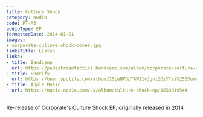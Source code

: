 ```yaml
---
title: Culture Shock
category: audio
code: PT-A3
audioType: EP
formattedDate: 2014-01-01
images:
- corporate-culture-shock-cover.jpg
linksTitle: Listen
links:
- title: Bandcamp
  url: https://pedestriantactics.bandcamp.com/album/corporate-culture-shock-ep-re-release
- title: Spotify
  url: https://open.spotify.com/album/2SLeNPQpTAWI1vJgnl2DzY?si%253DumXYWEqkTWeRaYrVdZIdYQ
- title: Apple Music
  url: https://music.apple.com/us/album/culture-shock-ep/1653019544
---
```


Re-release of Corporate's Culture Shock EP, originally released in 2014
